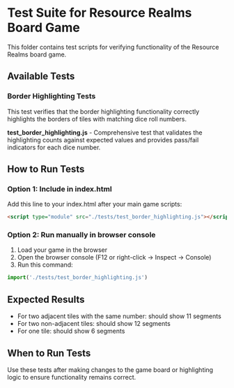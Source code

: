# Test Suite for Resource Realms Board Game

This folder contains test scripts for verifying functionality of the Resource Realms board game.

## Available Tests

### Border Highlighting Tests

This test verifies that the border highlighting functionality correctly highlights the borders of tiles with matching dice roll numbers.

**test_border_highlighting.js** - Comprehensive test that validates the highlighting counts against expected values and provides pass/fail indicators for each dice number.

## How to Run Tests

### Option 1: Include in index.html

Add this line to your index.html after your main game scripts:
```html
<script type="module" src="./tests/test_border_highlighting.js"></script>
```

### Option 2: Run manually in browser console

1. Load your game in the browser
2. Open the browser console (F12 or right-click → Inspect → Console)
3. Run this command:
```javascript
import('./tests/test_border_highlighting.js')
```

## Expected Results

- For two adjacent tiles with the same number: should show 11 segments
- For two non-adjacent tiles: should show 12 segments
- For one tile: should show 6 segments

## When to Run Tests

Use these tests after making changes to the game board or highlighting logic to ensure functionality remains correct.
